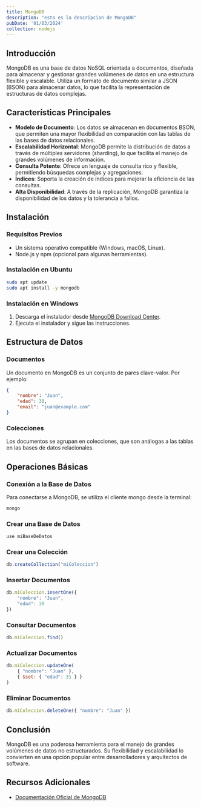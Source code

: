 ```yaml
---
title: MongoDB
description: "esta es la descripcion de MongoDB"
pubDate: '01/03/2024'
collection: nodejs
---
```


## Introducción

MongoDB es una base de datos NoSQL orientada a documentos, diseñada para almacenar y gestionar grandes volúmenes de datos en una estructura flexible y escalable. Utiliza un formato de documento similar a JSON (BSON) para almacenar datos, lo que facilita la representación de estructuras de datos complejas.

## Características Principales

- **Modelo de Documento**: Los datos se almacenan en documentos BSON, que permiten una mayor flexibilidad en comparación con las tablas de las bases de datos relacionales.
- **Escalabilidad Horizontal**: MongoDB permite la distribución de datos a través de múltiples servidores (sharding), lo que facilita el manejo de grandes volúmenes de información.
- **Consulta Potente**: Ofrece un lenguaje de consulta rico y flexible, permitiendo búsquedas complejas y agregaciones.
- **Índices**: Soporta la creación de índices para mejorar la eficiencia de las consultas.
- **Alta Disponibilidad**: A través de la replicación, MongoDB garantiza la disponibilidad de los datos y la tolerancia a fallos.

## Instalación

### Requisitos Previos

- Un sistema operativo compatible (Windows, macOS, Linux).
- Node.js y npm (opcional para algunas herramientas).

### Instalación en Ubuntu

```bash
sudo apt update
sudo apt install -y mongodb
```

### Instalación en Windows

1. Descarga el instalador desde <a href="https://www.mongodb.com/try/download/community" target="_blank">MongoDB Download Center</a>.
2. Ejecuta el instalador y sigue las instrucciones.

## Estructura de Datos

### Documentos

Un documento en MongoDB es un conjunto de pares clave-valor. Por ejemplo:

```json
{
    "nombre": "Juan",
    "edad": 30,
    "email": "juan@example.com"
}
```

### Colecciones

Los documentos se agrupan en colecciones, que son análogas a las tablas en las bases de datos relacionales.

## Operaciones Básicas

### Conexión a la Base de Datos

Para conectarse a MongoDB, se utiliza el cliente mongo desde la terminal:

```bash
mongo
```

### Crear una Base de Datos

```javascript
use miBaseDeDatos
```

### Crear una Colección

```javascript
db.createCollection("miColeccion")
```

### Insertar Documentos

```javascript
db.miColeccion.insertOne({
    "nombre": "Juan",
    "edad": 30
})
```

### Consultar Documentos

```javascript
db.miColeccion.find()
```

### Actualizar Documentos

```javascript
db.miColeccion.updateOne(
    { "nombre": "Juan" },
    { $set: { "edad": 31 } }
)
```

### Eliminar Documentos

```javascript
db.miColeccion.deleteOne({ "nombre": "Juan" })
```

## Conclusión

MongoDB es una poderosa herramienta para el manejo de grandes volúmenes de datos no estructurados. Su flexibilidad y escalabilidad lo convierten en una opción popular entre desarrolladores y arquitectos de software.

## Recursos Adicionales

* <a href="https://www.mongodb.com/docs/" target="_blank">Documentación Oficial de MongoDB</a>